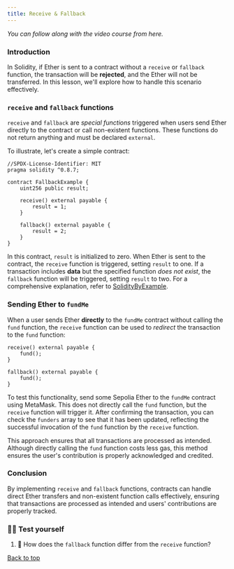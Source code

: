 ```yaml
---
title: Receive & Fallback
---
```


_You can follow along with the video course from here._

<a name="top"></a>

### Introduction

In Solidity, if Ether is sent to a contract without a `receive` or `fallback` function, the transaction will be **rejected**, and the Ether will not be transferred. In this lesson, we'll explore how to handle this scenario effectively.

### `receive` and `fallback` functions

`receive` and `fallback` are _special functions_ triggered when users send Ether directly to the contract or call non-existent functions. These functions do not return anything and must be declared `external`.

To illustrate, let's create a simple contract:

```solidity
//SPDX-License-Identifier: MIT
pragma solidity ^0.8.7;

contract FallbackExample {
    uint256 public result;

    receive() external payable {
        result = 1;
    }

    fallback() external payable {
        result = 2;
    }
}
```

In this contract, `result` is initialized to zero. When Ether is sent to the contract, the `receive` function is triggered, setting `result` to one. If a transaction includes **data** but the specified function _does not exist_, the `fallback` function will be triggered, setting `result` to two. For a comprehensive explanation, refer to [SolidityByExample](https://solidity-by-example.org/fallback/).

### Sending Ether to `fundMe`

When a user sends Ether **directly** to the `fundMe` contract without calling the `fund` function, the `receive` function can be used to _redirect_ the transaction to the `fund` function:

```solidity
receive() external payable {
    fund();
}

fallback() external payable {
    fund();
}
```

To test this functionality, send some Sepolia Ether to the `fundMe` contract using MetaMask. This does not directly call the `fund` function, but the `receive` function will trigger it. After confirming the transaction, you can check the `funders` array to see that it has been updated, reflecting the successful invocation of the `fund` function by the `receive` function.

This approach ensures that all transactions are processed as intended. Although directly calling the `fund` function costs less gas, this method ensures the user's contribution is properly acknowledged and credited.

### Conclusion

By implementing `receive` and `fallback` functions, contracts can handle direct Ether transfers and non-existent function calls effectively, ensuring that transactions are processed as intended and users' contributions are properly tracked.

### 🧑‍💻 Test yourself

1. 📕 How does the `fallback` function differ from the `receive` function?

[Back to top](#top)
